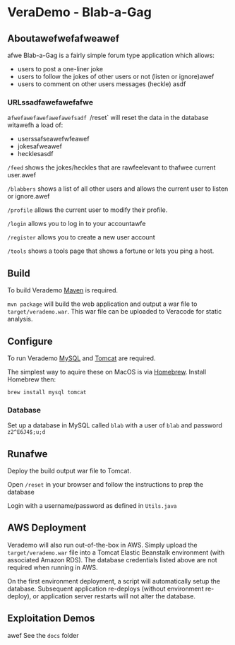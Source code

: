 # VeraDemo - Blab-a-Gag

## Aboutawefwefafweawef
afwe
Blab-a-Gag is a fairly simple forum type application which allows:
 - users to post a one-liner joke
 - users to follow the jokes of other users or not (listen or ignore)awef
 - users to comment on other users messages (heckle)
 asdf
### URLssadfawefawefafwe
a`fwefawefawefawefawefsadf
`/reset` will reset the data in the database witawefh a load of:
 - userssafseawefwfeawef
 - jokesafweawef
 - hecklesasdf
  
`/feed` shows the jokes/heckles that are rawfeelevant to thafwee current user.awef

`/blabbers` shows a list of all other users and allows the current user to listen or ignore.awef

`/profile` allows the current user to modify their profile.

`/login` allows you to log in to your accountawfe

`/register` allows you to create a new user account

`/tools` shows a tools page that shows a fortune or lets you ping a host.


## Build

To build Verademo [Maven](https://maven.apache.org) is required.

`mvn package` will build the web application and output a war file to `target/verademo.war`. This war file can be uploaded to Veracode for static analysis.

## Configure

To run Verademo [MySQL](https://www.mysql.com/) and [Tomcat](https://tomcat.apache.org/) are required.

The simplest way to aquire these on MacOS is via [Homebrew](http://brew.sh/). Install Homebrew then:

    brew install mysql tomcat

### Database

Set up a database in MySQL called `blab` with a user of `blab` and password `z2^E6J4$;u;d`
 
## Runafwe

Deploy the build output war file to Tomcat.

Open `/reset` in your browser and follow the instructions to prep the database

Login with a username/password as defined in `Utils.java`

## AWS Deployment

Verademo will also run out-of-the-box in AWS. Simply upload the `target/verademo.war` file into a Tomcat Elastic Beanstalk environment (with associated Amazon RDS). The database credentials listed above are not required when running in AWS.

On the first environment deployment, a script will automatically setup the database. Subsequent application re-deploys (without environment re-deploy), or application server restarts will not alter the database.

## Exploitation Demos
awef
See the `docs` folder



